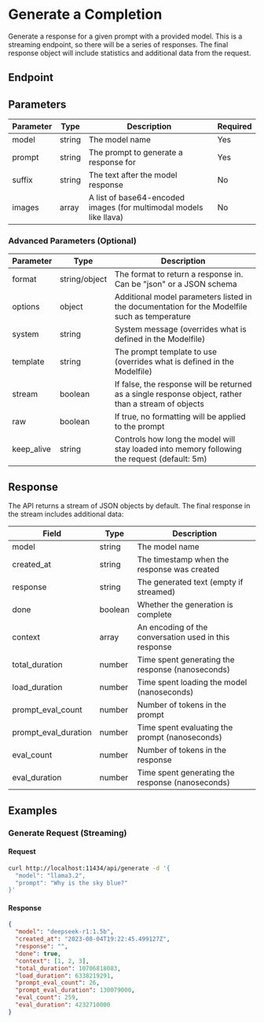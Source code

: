 # Generate a Completion

Generate a response for a given prompt with a provided model. This is a streaming endpoint, so there will be a series of responses. The final response object will include statistics and additional data from the request.

## Endpoint

## Parameters

| Parameter | Type | Description | Required |
|-----------|------|-------------|----------|
| model | string | The model name | Yes |
| prompt | string | The prompt to generate a response for | Yes |
| suffix | string | The text after the model response | No |
| images | array | A list of base64-encoded images (for multimodal models like llava) | No |

### Advanced Parameters (Optional)

| Parameter | Type | Description |
|-----------|------|-------------|
| format | string/object | The format to return a response in. Can be "json" or a JSON schema |
| options | object | Additional model parameters listed in the documentation for the Modelfile such as temperature |
| system | string | System message (overrides what is defined in the Modelfile) |
| template | string | The prompt template to use (overrides what is defined in the Modelfile) |
| stream | boolean | If false, the response will be returned as a single response object, rather than a stream of objects |
| raw | boolean | If true, no formatting will be applied to the prompt |
| keep_alive | string | Controls how long the model will stay loaded into memory following the request (default: 5m) |

## Response

The API returns a stream of JSON objects by default. The final response in the stream includes additional data:

| Field | Type | Description |
|-------|------|-------------|
| model | string | The model name |
| created_at | string | The timestamp when the response was created |
| response | string | The generated text (empty if streamed) |
| done | boolean | Whether the generation is complete |
| context | array | An encoding of the conversation used in this response |
| total_duration | number | Time spent generating the response (nanoseconds) |
| load_duration | number | Time spent loading the model (nanoseconds) |
| prompt_eval_count | number | Number of tokens in the prompt |
| prompt_eval_duration | number | Time spent evaluating the prompt (nanoseconds) |
| eval_count | number | Number of tokens in the response |
| eval_duration | number | Time spent generating the response (nanoseconds) |

## Examples

### Generate Request (Streaming)

#### Request

```bash
curl http://localhost:11434/api/generate -d '{
  "model": "llama3.2",
  "prompt": "Why is the sky blue?"
}'
```

#### Response

```json
{
  "model": "deepseek-r1:1.5b",
  "created_at": "2023-08-04T19:22:45.499127Z",
  "response": "",
  "done": true,
  "context": [1, 2, 3],
  "total_duration": 10706818083,
  "load_duration": 6338219291,
  "prompt_eval_count": 26,
  "prompt_eval_duration": 130079000,
  "eval_count": 259,
  "eval_duration": 4232710000
}
```

